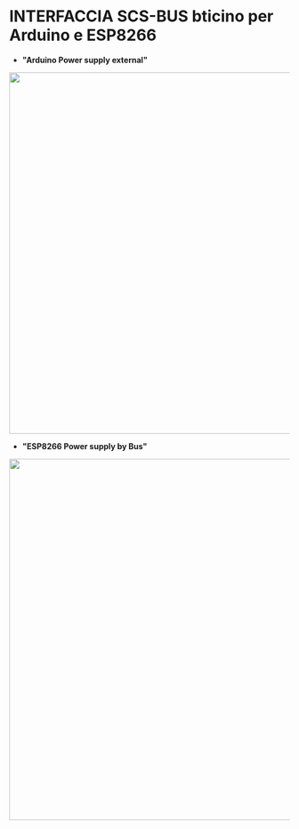 # INTERFACCIA SCS-BUS bticino per Arduino e ESP8266


 - **"Arduino Power supply external"**
<p align="center">
  <img width="650" src="https://raw.githubusercontent.com/salviador/Biticino/master/arduino.png">
</p>

 - **"ESP8266 Power supply by Bus"**
<p align="center">
  <img width="650" src="https://raw.githubusercontent.com/salviador/Biticino/master/ESP8266.png">
</p>

